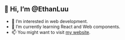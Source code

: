 ## 👋 Hi, I’m @EthanLuu
- 👀 I’m interested in web development.
- 🌱 I’m currently learning React and Web components.
- 📫 You might want to visit [my website](https://ethanloo.top).

